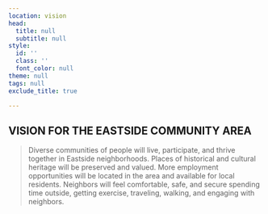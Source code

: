 ```yaml
---
location: vision
head:
  title: null
  subtitle: null
style:
  id: ''
  class: ''
  font_color: null
theme: null
tags: null
exclude_title: true

---
```

<h2 class="text-center">VISION FOR THE EASTSIDE COMMUNITY AREA</h2>
<blockquote class="">Diverse communities of people will live, participate, and thrive together in Eastside neighborhoods. Places of historical and cultural heritage will be preserved and valued. More employment opportunities will be located in the area and available for local residents. Neighbors will feel comfortable, safe, and secure spending time outside, getting exercise, traveling, walking, and engaging with neighbors.</blockquote>
